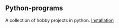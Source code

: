 

## Python-programs   

A collection of hobby projects in python.
[Installation](https://github.com/AndreasTNT/Python-programs/wiki/Installation)




